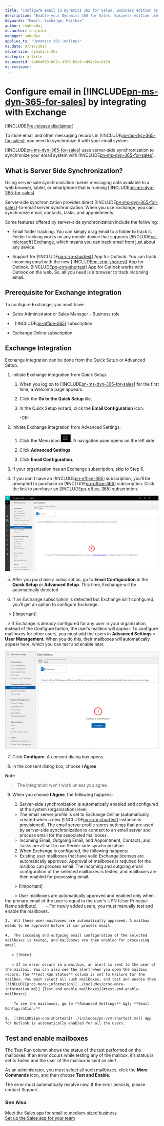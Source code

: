 ```yaml
---
title: "Configure email in Dynamics 365 for Sales, Business edition by integrating with Exchange | Microsoft Docs"
description: "Enable your Dynamics 365 for Sales, Business edition users to send and receive emails by integrating with Exchange."
keywords: "Email; Exchange; Mailbox"
author: shubhadaj
ms.author: shujoshi
manager: sakudes
applies_to: "Dynamics 365 (online)"
ms.date: 07/14/2017
ms.service: dynamics-365
ms.topic: article
ms.assetid: 9ab64600-b67c-4769-b2c0-cd94d2cc8150
ms.reviewer: 
---
```

# Configure email in [!INCLUDE[pn-ms-dyn-365-for-sales](../includes/pn-ms-dyn-365-for-sales.md)] by integrating with Exchange 

[!INCLUDE[Pre-release disclaimer](../includes/cc-beta-prerelease-disclaimer.md)]

To store email and other messaging records in [!INCLUDE[pn-ms-dyn-365-for-sales](../includes/pn-ms-dyn-365-for-sales.md)], you need to synchronize it with your email system.

[!INCLUDE[pn-ms-dyn-365-for-sales](../includes/pn-ms-dyn-365-for-sales.md)] uses server-side synchronization to synchronize your email system with [!INCLUDE[pn-ms-dyn-365-for-sales](../includes/pn-ms-dyn-365-for-sales.md)].

## What is Server Side Synchronization?

Using server-side synchronization makes messaging data available to a web browser, tablet, or smartphone that is running [!INCLUDE[pn-ms-dyn-365-for-sales](../includes/pn-ms-dyn-365-for-sales.md)].

Server-side synchronization provides direct [!INCLUDE[pn-ms-dyn-365-for-sales](../includes/pn-ms-dyn-365-for-sales.md)]-to-email server synchronization. When you use Exchange, you can synchronize email, contacts, tasks, and appointments.

Some features offered by server-side synchronization include the following:
 -   Email folder tracking. You can simply drag email to a folder to track it. Folder tracking works on any mobile device that supports [!INCLUDE[cc-microsoft](../includes/cc-microsoft.md)] Exchange, which means you can track email from just about any device.

 -   Support for [!INCLUDE[pn-crm-shortest](../includes/pn-crm-shortest.md)] App for Outlook. You can track incoming email with the new [!INCLUDE[pn-crm-shortest](../includes/pn-crm-shortest.md)] App for Outlook. [!INCLUDE[pn-crm-shortest](../includes/pn-crm-shortest.md)] App for Outlook works with Outlook on the web. So, all you need is a browser to track incoming email.

## Prerequisite for Exchange integration

To configure Exchange, you must have: 

-   Sales Administrator or Sales Manager - Business role

-   [!INCLUDE[pn-office-365](../includes/pn-office-365.md)] subscription. 

-   Exchange Online subscription 

## Exchange Integration 

Exchange integration can be done from the Quick Setup or Advanced Setup.

1.  Initiate Exchange integration from Quick Setup.

    1.  When you log on to [!INCLUDE[pn-ms-dyn-365-for-sales](../includes/pn-ms-dyn-365-for-sales.md)] for the first time, a Welcome page appears.

    2.  Click the **Go to the Quick Setup** tile.

    3.  In the Quick Setup wizard, click the **Email Configuration** icon.

         -OR-

2.  Initiate Exchange integration from Advanced Settings.

    1.  Click the Menu icon ![Menu icon](media/Site-map-icon.png "Open the Menu icon"). A navigation pane opens on the left side.

    2.  Click **Advanced Settings**.

    3.  Click **Email Configuration**.

3.  If your organization has an Exchange subscription, skip to Step 6.
  
4.  If you don’t have an [!INCLUDE[pn-office-365](../includes/pn-office-365.md)] subscription, you’ll be prompted to purchase an [!INCLUDE[pn-office-365](../includes/pn-office-365.md)] subscription. Click the link to purchase an [!INCLUDE[pn-office-365](../includes/pn-office-365.md)] subscription.

  ![Email configuration page in Advanced Settings](media/email-configuration-page-no-office-subscription.png "Email configuration page in Advanced Settings")  

5.  After you purchase a subscription, go to **Email Configuration** in the **Quick Setup** or **Advanced Setup**. This time, Exchange will be automatically detected.

6.  If an Exchange subscription is detected but Exchange isn’t configured, you’ll get an option to configure Exchange.

   > [!Important]      
   
   > If Exchange is already configured for any user in your organization, instead of the Configure button, the user’s mailbox will appear. To configure mailboxes for other users, you must add the users in **Advanced Settings** > **User Management**. When you do this,
their mailboxes will automatically appear here, which you can test and enable later.

  ![Button to configure Exchange](media/configure-exchange.png "Button to configure Exchange")  

7.  Click **Configure**. A consent dialog box opens.
   
8.  In the consent dialog box, choose **I Agree**.

   > [!Note]
   
   > The integration won’t work unless you agree.

9.  When you choose **I Agree**, the following happens:

    1. Server-side synchronization is automatically enabled and configured at the system (organization) level.

     - The email server profile is set to Exchange Online (automatically created when a new [!INCLUDE[pn-crm-shortest](../includes/pn-crm-shortest.md)] instance is provisioned). The email server profile stores settings that are used by server-side synchronization to connect to an email server and process email for the associated mailboxes.
      - Incoming Email, Outgoing Email, and Appointment, Contacts, and Tasks are all set to use Server-side synchronization

    2.  When Exchange is configured, the following happens:

       - Existing user mailboxes that have valid Exchange licenses are automatically approved. Approval of mailboxes is required for the mailbox can process email. The incoming and outgoing email configuration of the selected mailboxes is tested, and mailboxes are then enabled for processing email.
       
          > [!Important]
         
          > User mailboxes are automatically approved and enabled only when the primary email of the user is equal to the user's UPN (User Principal Name attribute). 
       
       - For newly added users, you must manually test and enable the mailboxes.

    3.  All these user mailboxes are automatically approved. A mailbox needs to be approved before it can process email.

    4.  The incoming and outgoing email configuration of the selected mailboxes is tested, and mailboxes are then enabled for processing email.

       > [!Note]
       
       > If an error occurs in a mailbox, an alert is sent to the user of the mailbox. You can also see the alert when you open the mailbox record. The **Test Run Status** column is set to Failure for the mailbox. You must select all such mailboxes, and test and enable them. [!INCLUDE[proc-more-information](../includes/proc-more-information.md)] [Test and enable mailboxes](#test-and-enable-mailboxes).  

        To see the mailboxes, go to **Advanced Settings** &gt; **Email Configuration.**

    5.  [!INCLUDE[pn-crm-shortest](../includes/pn-crm-shortest.md)] App for Outlook is automatically enabled for all the users.

## Test and enable mailboxes

The Test Run column shows the status of the test performed on the mailboxes. If an error occurs while testing any of the mailbox, it’s status is set to Failed and the user of the mailbox is sent an alert.

As an administrator, you must select all such mailboxes, click the **More Commands** icon, and then choose **Test and Enable**.

The error must automatically resolve now. If the error persists, please contact Support.


### See Also
[Meet the Sales app for small to medium-sized business](introduction-dynamics-365-for-sales-business-edition.md)  
[Set up the Sales app for your team](set-up-sales-app-team.md)
